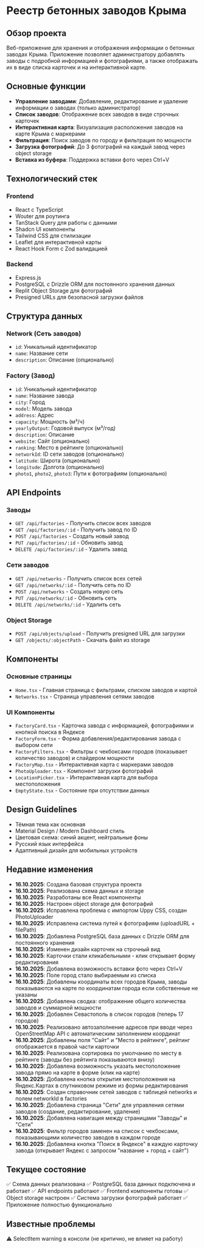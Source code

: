 # Реестр бетонных заводов Крыма

## Обзор проекта
Веб-приложение для хранения и отображения информации о бетонных заводах Крыма. Приложение позволяет администратору добавлять заводы с подробной информацией и фотографиями, а также отображать их в виде списка карточек и на интерактивной карте.

## Основные функции
- **Управление заводами**: Добавление, редактирование и удаление информации о заводах (только администратор)
- **Список заводов**: Отображение всех заводов в виде строчных карточек
- **Интерактивная карта**: Визуализация расположения заводов на карте Крыма с маркерами
- **Фильтрация**: Поиск заводов по городу и фильтрация по мощности
- **Загрузка фотографий**: До 3 фотографий на каждый завод через object storage
- **Вставка из буфера**: Поддержка вставки фото через Ctrl+V

## Технологический стек

### Frontend
- React с TypeScript
- Wouter для роутинга
- TanStack Query для работы с данными
- Shadcn UI компоненты
- Tailwind CSS для стилизации
- Leaflet для интерактивной карты
- React Hook Form с Zod валидацией

### Backend
- Express.js
- PostgreSQL с Drizzle ORM для постоянного хранения данных
- Replit Object Storage для фотографий
- Presigned URLs для безопасной загрузки файлов

## Структура данных

### Network (Сеть заводов)
- `id`: Уникальный идентификатор
- `name`: Название сети
- `description`: Описание (опционально)

### Factory (Завод)
- `id`: Уникальный идентификатор
- `name`: Название завода
- `city`: Город
- `model`: Модель завода
- `address`: Адрес
- `capacity`: Мощность (м³/ч)
- `yearlyOutput`: Годовой выпуск (м³/год)
- `description`: Описание
- `website`: Сайт (опционально)
- `ranking`: Место в рейтинге (опционально)
- `networkId`: ID сети заводов (опционально)
- `latitude`: Широта (опционально)
- `longitude`: Долгота (опционально)
- `photo1`, `photo2`, `photo3`: Пути к фотографиям (опционально)

## API Endpoints

### Заводы
- `GET /api/factories` - Получить список всех заводов
- `GET /api/factories/:id` - Получить завод по ID
- `POST /api/factories` - Создать новый завод
- `PUT /api/factories/:id` - Обновить завод
- `DELETE /api/factories/:id` - Удалить завод

### Сети заводов
- `GET /api/networks` - Получить список всех сетей
- `GET /api/networks/:id` - Получить сеть по ID
- `POST /api/networks` - Создать новую сеть
- `PUT /api/networks/:id` - Обновить сеть
- `DELETE /api/networks/:id` - Удалить сеть

### Object Storage
- `POST /api/objects/upload` - Получить presigned URL для загрузки
- `GET /objects/:objectPath` - Скачать файл из storage

## Компоненты

### Основные страницы
- `Home.tsx` - Главная страница с фильтрами, списком заводов и картой
- `Networks.tsx` - Страница управления сетями заводов

### UI Компоненты
- `FactoryCard.tsx` - Карточка завода с информацией, фотографиями и кнопкой поиска в Яндексе
- `FactoryForm.tsx` - Форма добавления/редактирования завода с выбором сети
- `FactoryFilters.tsx` - Фильтры с чекбоксами городов (показывает количество заводов) и слайдером мощности
- `FactoryMap.tsx` - Интерактивная карта с маркерами заводов
- `PhotoUploader.tsx` - Компонент загрузки фотографий
- `LocationPicker.tsx` - Интерактивная карта для выбора местоположения
- `EmptyState.tsx` - Состояние при отсутствии данных

## Design Guidelines
- Тёмная тема как основная
- Material Design / Modern Dashboard стиль
- Цветовая схема: синий акцент, нейтральные фоны
- Русский язык интерфейса
- Адаптивный дизайн для мобильных устройств

## Недавние изменения
- **16.10.2025**: Создана базовая структура проекта
- **16.10.2025**: Реализована схема данных и storage
- **16.10.2025**: Разработаны все React компоненты
- **16.10.2025**: Настроен object storage для фотографий
- **16.10.2025**: Исправлена проблема с импортом Uppy CSS, создан PhotoUploader
- **16.10.2025**: Исправлена система путей к фотографиям (uploadURL + filePath)
- **16.10.2025**: Добавлена PostgreSQL база данных с Drizzle ORM для постоянного хранения
- **16.10.2025**: Изменен дизайн карточек на строчный вид
- **16.10.2025**: Карточки стали кликабельными - клик открывает форму редактирования
- **16.10.2025**: Добавлена возможность вставки фото через Ctrl+V
- **16.10.2025**: Поле город стало выбираемым из списка
- **16.10.2025**: Добавлены координаты всех городов Крыма, заводы показываются на карте по координатам города если собственные не указаны
- **16.10.2025**: Добавлена сводка: отображение общего количества заводов и суммарной мощности
- **16.10.2025**: Добавлен Севастополь в список городов (теперь 17 городов)
- **16.10.2025**: Реализовано автозаполнение адресов при вводе через OpenStreetMap API с автоматическим заполнением координат
- **16.10.2025**: Добавлены поля "Сайт" и "Место в рейтинге", рейтинг отображается в правой части карточки
- **16.10.2025**: Реализована сортировка по умолчанию по месту в рейтинге (заводы без рейтинга показываются внизу)
- **16.10.2025**: Добавлена возможность указать местоположение завода прямо на карте в форме (клик на карте)
- **16.10.2025**: Добавлена кнопка открытия местоположения на Яндекс.Картах в спутниковом режиме из формы редактирования
- **16.10.2025**: Создан справочник сетей заводов с таблицей networks и полем networkId в factories
- **16.10.2025**: Добавлена страница "Сети" для управления сетями заводов (создание, редактирование, удаление)
- **16.10.2025**: Добавлена навигация между страницами "Заводы" и "Сети"
- **16.10.2025**: Фильтр городов заменен на список с чекбоксами, показывающими количество заводов в каждом городе
- **16.10.2025**: Добавлена кнопка "Поиск в Яндексе" в каждую карточку завода (открывает Яндекс с запросом "название + город + сайт")

## Текущее состояние
✅ Схема данных реализована
✅ PostgreSQL база данных подключена и работает
✅ API endpoints работают
✅ Frontend компоненты готовы
✅ Object storage настроен
✅ Система загрузки фотографий работает
✅ Приложение полностью функционально

## Известные проблемы
⚠️ SelectItem warning в консоли (не критично, не влияет на работу)
